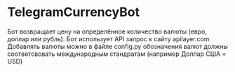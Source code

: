 # TelegramCurrencyBot
Бот возвращает цену на определённое количество валюты (евро, доллар или рубль).
Бот использует API запрос к сайту apilayer.com
Добавлять валюты можно в файле config.py обозначения валют должны соответсвовать международным стандратам (например Доллар США = USD)
